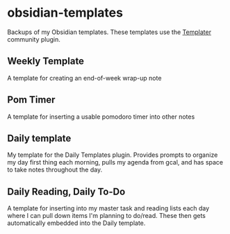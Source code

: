 # obsidian-templates
Backups of my Obsidian templates. These templates use the [Templater](https://github.com/SilentVoid13/Templater) community plugin.

## Weekly Template
A template for creating an end-of-week wrap-up note

## Pom Timer
A template for inserting a usable pomodoro timer into other notes

## Daily template
My template for the Daily Templates plugin. Provides prompts to organize my day first thing each morning, pulls my agenda from gcal, and has space to take notes throughout the day.

## Daily Reading, Daily To-Do
A template for inserting into my master task and reading lists each day where I can pull down items I'm planning to do/read. These then gets automatically embedded into the Daily template.
